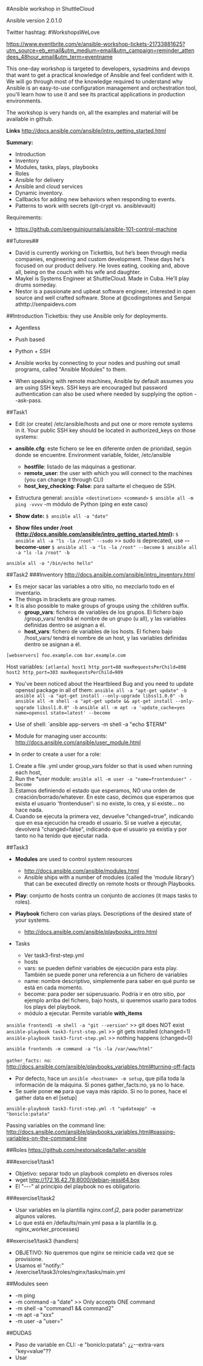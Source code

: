 #Ansible workshop in ShuttleCloud

Ansible version 2.0.1.0

Twitter hashtag: #WorkshopsWeLove

https://www.eventbrite.com/e/ansible-workshop-tickets-21733881625?utm_source=eb_email&utm_medium=email&utm_campaign=reminder_attendees_48hour_email&utm_term=eventname

This one-day workshop is targeted to developers, sysadmins and devops that want to get a practical knowledge of Ansible and feel confident with it. We will go through most of the knowledge required to understand why Ansible is an easy-to-use configuration management and orchestration tool, you'll learn how to use it and see its practical applications in production environments.

The workshop is very hands on, all the examples and material will be available in github.

**Links**
http://docs.ansible.com/ansible/intro_getting_started.html

**Summary:**
* Introduction
* Inventory
* Modules, tasks, plays, playbooks
* Roles
* Ansible for delivery
* Ansible and cloud services
* Dynamic inventory.
* Callbacks for adding new behaviors when responding to events.
* Patterns to work with secrets (git-crypt vs. ansiblevault)

Requirements:
* https://github.com/penguinjournals/ansible-101-control-machine


##Tutores##
* David  is currently working on Ticketbis, but he’s been through media companies, engineering and custom development. These days he's focused on our product delivery. 
He loves eating, cooking and, above all, being on the couch with his wife and daughter.
* Maykel is Systems Engineer at ShuttleCloud. Made in Cuba. He'll play drums someday.
* Nestor is a passionate and upbeat software engineer, interested in open source and well crafted software. Stone at @codingstones and Senpai athttp://senpaidevs.com 


##Introduction
Ticketbis: they use Ansible only for deployments.
* Agentless
* Push based
* Python + SSH

* Ansible works by connecting to your nodes and pushing out small programs, called "Ansible Modules" to them.
* When speaking with remote machines, Ansible by default assumes you are using SSH keys. SSH keys are encouraged but password authentication can also be used where needed by supplying the option --ask-pass.

##Task1
* Edit (or create) /etc/ansible/hosts and put one or more remote systems in it. Your public SSH key should be located in authorized_keys on those systems:
* **ansible.cfg**: este fichero se lee en diferente orden de prioridad, según donde se encuentre. Environment variable, folder, /etc/ansible
  * **hostfile**: listado de las máquinas a gestionar.
  * **remote_user**: the user with which you will connect to the machines (you can change it through CLI)
  * **host_key_checking: False**: para saltarte el chequeo de SSH.

* Estructura general: `ansible <destination> <command>`
`$ ansible all -m ping -vvvv`
-m	módulo de Python (ping en este caso)

* **Show date:**
`$ ansible all -a "date"`

* **Show files under /root (http://docs.ansible.com/ansible/intro_getting_started.html):**
`$ ansible all -a "ls -la /root" --sudo` >> sudo is deprecated, use **--become-user**
`$ ansible all -a "ls -la /root" --become`
`$ ansible all -a "ls -la /root" -b`

`ansible all -a "/bin/echo hello"`

##Task2
###Inventory
http://docs.ansible.com/ansible/intro_inventory.html
* Es mejor sacar las variables a otro sitio, no mezclarlo todo en el inventario.
* The things in brackets are group names.
* It is also possible to make groups of groups using the :children suffix. 
  * **group_vars**: ficheros de variables de los grupos. El fichero bajo /group_vars/ tendrá el nombre de un grupo (u all), y las variables definidas dentro se asignan a él.
  * **host_vars**: fichero de variables de los hosts. El fichero bajo /host_vars/ tendrá el nombre de un host, y las variables definidas dentro se asignan a él.

`
[webservers]
foo.example.com
bar.example.com
`

Host variables:
`
[atlanta]
host1 http_port=80 maxRequestsPerChild=808
host2 http_port=303 maxRequestsPerChild=909
`

* You've been noticed about the Heartbleed Bug and you need to update openssl package in all of them:
`ansible all -a "apt-get update" -b`
`ansible all -a "apt-get install --only-upgrade libssl1.0.0" -b`
`ansible all -m shell -a "apt-get update && apt-get install --only-upgrade libssl1.0.0" -b`
`ansible all -m apt -a 'update_cache=yes name=openssl state=latest' --become`

* Use of shell:
`ansible app-servers -m shell -a "echo $TERM"

* Module for managing user accounts: http://docs.ansible.com/ansible/user_module.html
* In order to create a user for a role:
1. Create a file <groupName>.yml under group_vars folder so that is used when running each host, 
2. Run the **user* module:    `ansible all -m user -a "name=frontenduser" -become`
3. Estamos definiendo el estado que esperamos, NO una orden de creación/borrado/whatever. En este caso, decimos que esperamos que exista el usuario 'frontenduser': si no existe, lo crea, y si existe... no hace nada.
4. Cuando se ejecuta la primera vez, devuelve "changed=true", indicando que en esa ejecución ha creado el usuario. Si se vuelve a ejecutar, devolverá "changed=false", indicando que el usuario ya existía y por tanto no ha tenido que ejecutar nada.


##Task3
* **Modules** are used to control system resources
  * http://docs.ansible.com/ansible/modules.html
  * Ansible ships with a number of modules (called the ‘module library’) that can be executed directly on remote hosts or through Playbooks.
* **Play**: conjunto de hosts contra un conjunto de acciones (it maps tasks to roles).
* **Playbook** fichero con varias plays. Descriptions of the desired state of your systems.
  * http://docs.ansible.com/ansible/playbooks_intro.html


* Tasks
  * Ver task3-first-step.yml
  * hosts
  * vars:	se pueden definir variables de ejecución para esta play. También se puede poner una referencia a un fichero de variables
  * name: nombre descriptivo, simplemente para saber en qué punto se está en cada momento.
  * become: para poder ser súperusuario. Podría ir en otro sitio, por ejemplo arriba del fichero, bajo hosts, si queremos usarlo para todos los plays del playbook.
  * módulo a ejecutar. Permite variable **with_items**

`ansible frontend1 -m shell -a "git --version"`		>> git does NOT exist
`ansible-playbook task3-first-step.yml`				>> git gets installed (changed=1)
`ansible-playbook task3-first-step.yml`				>> nothing happens (changed=0)


`ansible frontends -m command -a "ls -la /var/www/html"`

`gather_facts: no`: http://docs.ansible.com/ansible/playbooks_variables.html#turning-off-facts
 * Por defecto, hace un `ansible <hostname> -m setup`, que pilla toda la información de la máquina. Si pones gather_facts:no, ya no lo hace.
 * Se suele poner **no** para que vaya más rápido. Si no lo pones, hace el gather data en el [setup]

`ansible-playbook task3-first-step.yml -t "updateapp" -e "boniclo:patata"`

Passing variables on the command line:
http://docs.ansible.com/ansible/playbooks_variables.html#passing-variables-on-the-command-line


##Roles
https://github.com/nestorsalceda/taller-ansible

###exercise1/task1
* Objetivo: separar todo un playbook completo en diversos roles
* wget http://172.16.42.78:8000/debian-jessi64.box
* El "---" al principio del playbook no es obligatorio.

###exercise1/task2
* Usar variables en la plantilla nginx.conf.j2, para poder parametrizar algunos valores.
* Lo que está en /defaults/main.yml pasa a la plantilla (e.g. nginx_worker_processes)

##exercise1/task3 (handlers)
* OBJETIVO: No queremos que nginx se reinicie cada vez que se provisione.
* Usamos el "notify:"
* /exercise1/task3/roles/nginx/tasks/main.yml

##Modules seen
* -m ping
* -m command -a "date"		>> Only accepts ONE command
* -m shell -a "command1 && command2"
* -m apt -a "xxx"
* -m user -a "user=<username>"


##DUDAS
* Paso de variable en CLI: -e "boniclo:patata": ¿¿--extra-vars "key=value"??
* Usar
